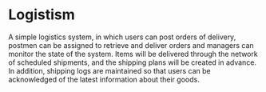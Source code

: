 # Logistism

A simple logistics system, in which users can post orders of delivery, 
postmen can be assigned to retrieve and deliver orders and managers can 
monitor the state of the system. 
Items will be delivered through the network
of scheduled shipments, and the shipping plans will be created in advance.
In addition, shipping logs are maintained so that users can be acknowledged of 
the latest information about their goods.


